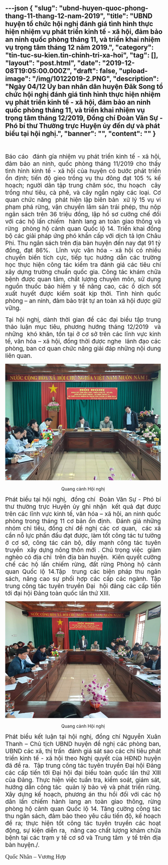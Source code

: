 ---json
{
    "slug": "ubnd-huyen-quoc-phong-thang-11-thang-12-nam-2019",
    "title": "UBND huyện tổ chức hội nghị đánh giá tình hình thực hiện nhiệm vụ phát triển kinh tế - xã hội, đảm bảo an ninh quốc phòng tháng 11, và triển khai nhiệm vụ trọng tâm tháng 12 năm 2019.",
    "category": "tin-tuc-su-kien.tin-chinh-tri-xa-hoi",
    "tag": [],
    "layout": "post.html",
    "date": "2019-12-08T19:05:00.000Z",
    "draft": false,
    "upload-image": "/img/10122019-2.PNG",
    "description": "Ngày 04/12 Ủy ban nhân dân huyện Đăk Song tổ chức hội nghị đánh giá tình hình thực hiện nhiệm vụ phát triển kinh tế - xã hội, đảm bảo an ninh quốc phòng tháng 11, và triển khai nhiệm vụ trọng tâm tháng 12/2019, Đồng chí Đoàn Văn Sự - Phó bí thư Thường trực Huyện ủy đến dự và phát biểu tại hội nghị.",
    "banner": "",
    "__content__": ""
}
---
<p style="margin-left:0cm; margin-right:5.65pt">&nbsp;</p>

<p style="margin-left:0cm; margin-right:5.65pt; text-align:justify"><span style="font-size:14.0pt">B&aacute;o c&aacute;o&nbsp; đ&aacute;nh g&iacute;a nhiệm vụ ph&aacute;t triển kinh tế - x&atilde; hội, đảm bảo an ninh, quốc ph&ograve;ng th&aacute;ng 11/2019 cho thấy t&igrave;nh h&igrave;nh kinh tế - x&atilde; hội của huyện c&oacute; bước ph&aacute;t triển ổn định; tiến độ gieo trồng vụ thu đ&ocirc;ng đạt 105 % kế hoạch; người d&acirc;n tập trung chăm s&oacute;c, thu hoạch &nbsp;c&acirc;y trồng như ti&ecirc;u, c&agrave; ph&ecirc;, v&agrave; c&acirc;y ngắn ng&agrave;y c&aacute;c loại. Cơ quan chức năng &nbsp;ph&aacute;t hiện lập bi&ecirc;n bản&nbsp; xử l&yacute; 15 vụ vi phạm ph&aacute; rừng, vận chuyển l&acirc;m sản tr&aacute;i ph&eacute;p, thu nộp ng&acirc;n s&aacute;ch tr&ecirc;n 36 triệu đồng, lập hồ sơ cưỡng chế đối với c&aacute;c hộ lấn chiếm&nbsp; h&agrave;nh lang an to&agrave;n giao th&ocirc;ng v&agrave; rừng&nbsp; ph&ograve;ng hộ cảnh quan Quốc lộ 14. Triển khai đồng bộ c&aacute;c giải ph&aacute;p ứng ph&oacute; khẩn cấp với dịch tả lợn Ch&acirc;u Phi. Thu ng&acirc;n s&aacute;ch tr&ecirc;n địa b&agrave;n huyện đến nay đạt 91 tỷ đồng, đạt 86%.&nbsp; Lĩnh vực văn h&oacute;a - x&atilde; hội c&oacute; nhiều chuyển biến t&iacute;ch cực, tiếp tục hướng dẫn c&aacute;c trường học thực hiện c&ocirc;ng t&aacute;c kiểm tra đ&aacute;nh gi&aacute; c&aacute;c ti&ecirc;u ch&iacute; x&acirc;y dựng trường chuẩn quốc gia. C&ocirc;ng t&aacute;c kh&aacute;m chữa bệnh được quan t&acirc;m, chất lượng chuy&ecirc;n m&ocirc;n, sử dụng nguồn thuốc bảo hiểm y tế n&acirc;ng cao, c&aacute;c ổ dịch sốt xuất huyết được kiểm so&aacute;t kịp thời. T&igrave;nh h&igrave;nh quốc ph&ograve;ng &ndash; an ninh, đảm bảo trật tự an to&agrave;n x&atilde; hội được giữ vững.</span></p>

<p style="margin-left:0cm; margin-right:5.65pt; text-align:justify"><span style="font-size:14.0pt">Tại hội nghị, d&agrave;nh thời gian để c&aacute;c đại biểu tập trung thảo luận mục ti&ecirc;u, phương hướng th&aacute;ng 12/2019 &nbsp;v&agrave; những&nbsp; kh&oacute; khăn, tồn tại ở cơ sở tr&ecirc;n c&aacute;c lĩnh vực kinh tế, văn h&oacute;a &ndash; x&atilde; hội, đồng thời được nghe &nbsp;l&atilde;nh đạo c&aacute;c ph&ograve;ng, ban cơ quan chức năng giải đ&aacute;p những nội dung li&ecirc;n quan.</span></p>

<p style="margin-left:0cm; margin-right:5.65pt; text-align:center"><span style="font-size:14.0pt"><img alt="" src="/img/10122019-1.PNG" /></span></p>

<p style="margin-left:0cm; margin-right:5.65pt; text-align:center">Quang cảnh Hội nghị</p>

<p style="margin-left:0cm; margin-right:5.65pt; text-align:justify"><span style="font-size:14.0pt">Ph&aacute;t biểu tại hội nghị, &nbsp;đồng ch&iacute;&nbsp; Đo&agrave;n Văn Sự - Ph&oacute; b&iacute; thư thường trực Huyện ủy ghi nhận&nbsp; kết quả đạt được tr&ecirc;n c&aacute;c lĩnh vực kinh tế, văn h&oacute;a &ndash; x&atilde; hội, an ninh quốc ph&ograve;ng trong th&aacute;ng 11 cơ bản ổn định.&nbsp; Đ&aacute;nh gi&aacute; những nh&oacute;m chỉ ti&ecirc;u, đồng ch&iacute; đề nghị c&aacute;c cơ quan, &nbsp;c&aacute;c x&atilde; cần nỗ lực phấn đấu đạt được, l&agrave;m tốt c&ocirc;ng t&aacute;c tư tưởng ở cơ sở, c&ocirc;ng t&aacute;c c&aacute;n bộ, đẩy mạnh c&ocirc;ng t&aacute;c tuy&ecirc;n truyền&nbsp; x&acirc;y dựng n&ocirc;ng th&ocirc;n mới . Ch&uacute; trọng việc&nbsp; giảm ngh&egrave;o c&oacute; địa chỉ&nbsp; tr&ecirc;n địa b&agrave;n huyện.&nbsp; Ki&ecirc;n quyết cưỡng chế c&aacute;c hộ lấn chiếm rừng, đất rừng Ph&ograve;ng hộ cảnh quan Quốc lộ 14.Tập&nbsp; trung c&aacute;c biện ph&aacute;p thu ng&acirc;n s&aacute;ch, n&acirc;ng cao sự phối hợp c&aacute;c cấp c&aacute;c ng&agrave;nh. Tập trung c&ocirc;ng t&aacute;c tuy&ecirc;n truyền Đại&nbsp; hội đảng c&aacute;c cấp tiến tới đại hội Đảng to&agrave;n quốc lần thứ XIII.</span></p>

<p style="margin-left:0cm; margin-right:5.65pt; text-align:center"><img alt="" src="/img/10122019-2.PNG" /></p>

<p style="margin-left:0cm; margin-right:5.65pt; text-align:center">Quang cảnh Hội nghị</p>

<p style="margin-left:0cm; margin-right:5.65pt; text-align:justify"><span style="font-size:14.0pt">Ph&aacute;t biểu kết luận tại hội nghị, đồng ch&iacute; Nguyễn Xu&acirc;n Thanh &ndash; Chủ tịch UBND huyện đề nghị c&aacute;c ph&ograve;ng ban, UBND c&aacute;c x&atilde;, thị trấn&nbsp; đ&aacute;nh gi&aacute; s&aacute;t sao c&aacute;c chỉ ti&ecirc;u ph&aacute;t triển kinh tế - x&atilde; hội theo Nghị quyết của HĐND huyện đ&atilde; đề ra. &nbsp;Tập trung c&ocirc;ng t&aacute;c tuy&ecirc;n truyền Đại hội Đảng c&aacute;c cấp tiến tới Đại hội đại biểu to&agrave;n quốc lần thứ XIII của Đảng. Thực hiện việc tuần tra, kiểm so&aacute;t, gi&aacute;m s&aacute;t, hướng dẫn c&ocirc;ng t&aacute;c&nbsp; quản l&yacute; bảo vệ v&agrave; ph&aacute;t triển rừng. X&acirc;y dựng kế hoạch, phương &aacute;n thu hồi đối với c&aacute;c hộ d&acirc;n lấn chiếm h&agrave;nh lang an to&agrave;n giao th&ocirc;ng, rừng ph&ograve;ng hộ cảnh quan Quốc lộ 14. Tăng cường c&ocirc;ng t&aacute;c thu ng&acirc;n s&aacute;ch, đảm bảo theo y&ecirc;u cầu tiến độ, kế hoạch đề ra; thực hiện tốt c&ocirc;ng t&aacute;c tuy&ecirc;n truyền c&aacute;c hoạt động, sự kiện diễn ra,&nbsp; n&acirc;ng cao chất lượng kh&aacute;m chữa bệnh tại c&aacute;c trạm y tế cơ sở v&agrave; Trung t&acirc;m&nbsp; y tế tr&ecirc;n địa b&agrave;n huyện./. </span></p>

<p style="margin-left:0cm; margin-right:5.65pt; text-align:justify"><span style="font-size:14.0pt"><span style="font-family:&quot;Times New Roman&quot;,&quot;serif&quot;">Quốc Nh&acirc;n &ndash; Vương Hợp</span></span></p>
